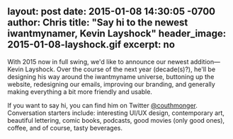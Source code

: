 layout: post
date: 2015-01-08 14:30:05 -0700
author: Chris
title: "Say hi to the newest iwantmynamer, Kevin Layshock"
header_image: 2015-01-08-layshock.gif
excerpt: no
----

With 2015 now in full swing, we'd like to announce our newest addition—Kevin Layshock. Over the course of the next year (decade(s)?), he'll be designing his way around the iwantmyname universe, buttoning up the website, redesigning our emails, improving our branding, and generally making everything a bit more friendly and usable.

If you want to say hi, you can find him on Twitter [@couthmonger](https://twitter.com/couthmonger). Conversation starters include: interesting UI/UX design, contemporary art, beautiful lettering, comic books, podcasts, good movies (only good ones), coffee, and of course, tasty beverages.

